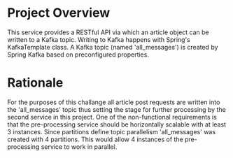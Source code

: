 # Project Overview
This service provides a RESTful API via which an article object can be written to a Kafka topic. Writing to Kafka happens with Spring's KafkaTemplate class. 
A Kafka topic (named 'all_messages') is created by Spring Kafka based on preconfigured properties. 

# Rationale
For the purposes of this challange all article post requests are written into the 'all_messages' topic thus setting
the stage for further processing by the second service in this project. One of the non-functional requirements is that the pre-processing service should be 
horizontally scalable with at least 3 instances. Since partitions define topic parallelism 'all_messages' was created with 4 partitions. This would
allow 4 instances of the pre-processing service to work in parallel.
